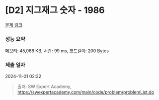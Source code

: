 # [D2] 지그재그 숫자 - 1986 

[문제 링크](https://swexpertacademy.com/main/code/problem/problemDetail.do?contestProbId=AV5PxmBqAe8DFAUq) 

### 성능 요약

메모리: 45,068 KB, 시간: 99 ms, 코드길이: 200 Bytes

### 제출 일자

2024-11-01 02:32



> 출처: SW Expert Academy, https://swexpertacademy.com/main/code/problem/problemList.do